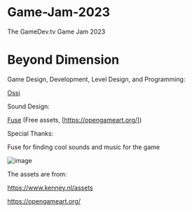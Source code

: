 # Game-Jam-2023
The GameDev.tv Game Jam 2023

# Beyond Dimension 

Game Design, Development, Level Design, and Programming:

[Ossi](https://github.com/Ossi05)

Sound Design:

[Fuse](https://github.com/fusee1) (Free assets, [https://opengameart.org/])

Special Thanks:

Fuse for finding cool sounds and music for the game

![image](https://github.com/Ossi05/Game-Jam-2023/assets/77546709/99eddf50-3c40-46c0-a348-2bebb19b9e80)


The assets are from:

https://www.kenney.nl/assets

https://opengameart.org/
